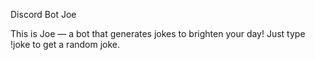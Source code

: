 Discord Bot Joe

This is Joe — a bot that generates jokes to brighten your day!
Just type !joke to get a random joke.
